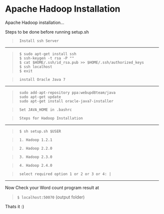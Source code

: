 Apache Hadoop Installation
==============

Apache Hadoop installation...

Steps to be done before running setup.sh

>``` Install ssh Server```
---
>      $ sudo apt-get install ssh
>      $ ssh-keygen -t rsa -P ""
>      $ cat $HOME/.ssh/id_rsa.pub >> $HOME/.ssh/authorized_keys
>      $ ssh localhost
>      $ exit

>``` install Oracle Java 7```
---
>      sudo add-apt-repository ppa:webupd8team/java
>      sudo apt-get update
>      sudo apt-get install oracle-java7-installer 

>``` Set JAVA_HOME in .bashrc```

>``` Steps for Hadoop Installation```
---
>      $ sh setup.sh $USER

>      1. Hadoop 1.2.1

>      2. Hadoop 2.2.0

>      3. Hadoop 2.3.0

>      4. Hadoop 2.4.0

>      select required option 1 or 2 or 3 or 4: |
---


Now Check your Word count program result at 

>```$ localhost:50070``` (output folder)

Thats it :)
